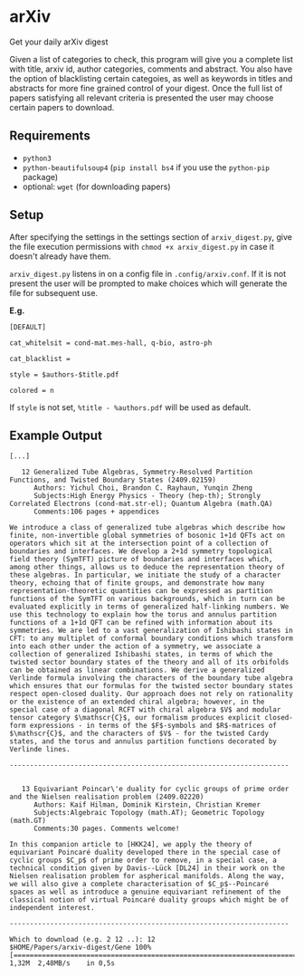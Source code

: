 # arXiv
Get your daily arXiv digest

Given a list of categories to check, this program will give you a complete list with title, arxiv id, author categories, comments and abstract. You also have the option of blacklisting certain categoies, as well as keywords in titles and abstracts for more fine grained control of your digest. Once the full list of papers satisfying all relevant criteria is presented the user may choose certain papers to download.

## Requirements

 - `python3`
 - `python-beautifulsoup4` (`pip install bs4` if you use the `python-pip` package)
 - optional: `wget` (for downloading papers)

## Setup
After specifying the settings in the settings section of `arxiv_digest.py`, give the file execution permissions with `chmod +x arxiv_digest.py` in case it doesn't already have them.

`arxiv_digest.py` listens in on a config file in `.config/arxiv.conf`. If it is not present the user will be prompted to make choices which will generate the file for subsequent use.

**E.g.**
```
[DEFAULT]

cat_whitelsit = cond-mat.mes-hall, q-bio, astro-ph

cat_blacklist = 

style = $authors-$title.pdf

colored = n
```

If `style` is not set, `%title - %authors.pdf` will be used as default.

## Example Output

```
[...]

   12 Generalized Tube Algebras, Symmetry-Resolved Partition Functions, and Twisted Boundary States (2409.02159)
      Authors: Yichul Choi, Brandon C. Rayhaun, Yunqin Zheng
      Subjects:High Energy Physics - Theory (hep-th); Strongly Correlated Electrons (cond-mat.str-el); Quantum Algebra (math.QA)
      Comments:106 pages + appendices

We introduce a class of generalized tube algebras which describe how finite, non-invertible global symmetries of bosonic 1+1d QFTs act on operators which sit at the intersection point of a collection of boundaries and interfaces. We develop a 2+1d symmetry topological field theory (SymTFT) picture of boundaries and interfaces which, among other things, allows us to deduce the representation theory of these algebras. In particular, we initiate the study of a character theory, echoing that of finite groups, and demonstrate how many representation-theoretic quantities can be expressed as partition functions of the SymTFT on various backgrounds, which in turn can be evaluated explicitly in terms of generalized half-linking numbers. We use this technology to explain how the torus and annulus partition functions of a 1+1d QFT can be refined with information about its symmetries. We are led to a vast generalization of Ishibashi states in CFT: to any multiplet of conformal boundary conditions which transform into each other under the action of a symmetry, we associate a collection of generalized Ishibashi states, in terms of which the twisted sector boundary states of the theory and all of its orbifolds can be obtained as linear combinations. We derive a generalized Verlinde formula involving the characters of the boundary tube algebra which ensures that our formulas for the twisted sector boundary states respect open-closed duality. Our approach does not rely on rationality or the existence of an extended chiral algebra; however, in the special case of a diagonal RCFT with chiral algebra $V$ and modular tensor category $\mathscr{C}$, our formalism produces explicit closed-form expressions - in terms of the $F$-symbols and $R$-matrices of $\mathscr{C}$, and the characters of $V$ - for the twisted Cardy states, and the torus and annulus partition functions decorated by Verlinde lines.

---------------------------------------------------------------------


   13 Equivariant Poincar\'e duality for cyclic groups of prime order and the Nielsen realisation problem (2409.02220)
      Authors: Kaif Hilman, Dominik Kirstein, Christian Kremer
      Subjects:Algebraic Topology (math.AT); Geometric Topology (math.GT)
      Comments:30 pages. Comments welcome!

In this companion article to [HKK24], we apply the theory of equivariant Poincaré duality developed there in the special case of cyclic groups $C_p$ of prime order to remove, in a special case, a technical condition given by Davis--Lück [DL24] in their work on the Nielsen realisation problem for aspherical manifolds. Along the way, we will also give a complete characterisation of $C_p$--Poincaré spaces as well as introduce a genuine equivariant refinement of the classical notion of virtual Poincaré duality groups which might be of independent interest.

---------------------------------------------------------------------

Which to download (e.g. 2 12 ..): 12
$HOME/Papers/arxiv-digest/Gene 100%[====================================================================================>]   1,32M  2,48MB/s    in 0,5s

```

